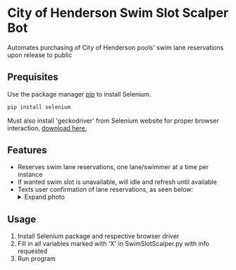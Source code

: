 # City of Henderson Swim Slot Scalper Bot

Automates purchasing of City of Henderson pools' swim lane reservations upon release to public

## Prequisites

Use the package manager [pip](https://pip.pypa.io/en/stable/) to install Selenium.

```bash
pip install selenium
```

Must also install 'geckodriver' from Selenium website for proper browser interaction, [download here.](https://selenium-python.readthedocs.io/installation.html)

## Features

* Reserves swim lane reservations, one lane/swimmer at a time per instance
* If wanted swim slot is unavailable, will idle and refresh until available
* Texts user confirmation of lane reservations, as seen below: <details> <summary>Expand photo</summary>
![automated like clockwork](https://i.imgur.com/IFd47qX.jpg)
</details>

## Usage

1. Install Selenium package and respective browser driver
2. Fill in all variables marked with 'X' in SwimSlotScalper.py with info requested
3. Run program
